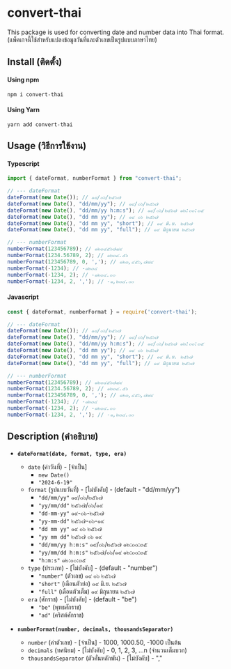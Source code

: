 # convert-thai
This package is used for converting date and number data into Thai format. (แพ็คเกจนี้ใช้สำหรับแปลงข้อมูลวันที่และตัวเลขเป็นรูปแบบภาษาไทย)
## Install (ติดตั้ง)
#### Using npm
```npm
npm i convert-thai
```
#### Using Yarn
```npm
yarn add convert-thai
```
## Usage (วิธีการใช้งาน)

#### Typescript
```typescript
import { dateFormat, numberFormat } from "convert-thai";

// --- dateFormat
dateFormat(new Date()); // ๑๙/๐๖/๒๕๖๗
dateFormat(new Date(), "dd/mm/yy"); // ๑๙/๐๖/๒๕๖๗
dateFormat(new Date(), "dd/mm/yy h:m:s"); // ๑๙/๐๖/๒๕๖๗ ๑๒:๐๐:๓๕
dateFormat(new Date(), "dd mm yy"); // ๑๙ ๐๖ ๒๕๖๗
dateFormat(new Date(), "dd mm yy", "short"); // ๑๙ มิ.ย. ๒๕๖๗
dateFormat(new Date(), "dd mm yy", "full"); // ๑๙ มิถุนายน ๒๕๖๗

// --- numberFormat
numberFormat(123456789); // ๑๒๓๔๕๖๗๘๙
numberFormat(1234.56789, 2); // ๑๒๓๔.๕๖
numberFormat(123456789, 0, ','); // ๑๒๓,๔๕๖,๗๘๙
numberFormat(-1234); // -๑๒๓๔
numberFormat(-1234, 2); // -๑๒๓๔.๐๐
numberFormat(-1234, 2, ','); // -๑,๒๓๔.๐๐
```

#### Javascript
```javascript
const { dateFormat, numberFormat } = require('convert-thai');

// --- dateFormat
dateFormat(new Date()); // ๑๙/๐๖/๒๕๖๗
dateFormat(new Date(), "dd/mm/yy"); // ๑๙/๐๖/๒๕๖๗
dateFormat(new Date(), "dd/mm/yy h:m:s"); // ๑๙/๐๖/๒๕๖๗ ๑๒:๐๐:๓๕
dateFormat(new Date(), "dd mm yy"); // ๑๙ ๐๖ ๒๕๖๗
dateFormat(new Date(), "dd mm yy", "short"); // ๑๙ มิ.ย. ๒๕๖๗
dateFormat(new Date(), "dd mm yy", "full"); // ๑๙ มิถุนายน ๒๕๖๗

// --- numberFormat
numberFormat(123456789); // ๑๒๓๔๕๖๗๘๙
numberFormat(1234.56789, 2); // ๑๒๓๔.๕๖
numberFormat(123456789, 0, ','); // ๑๒๓,๔๕๖,๗๘๙
numberFormat(-1234); // -๑๒๓๔
numberFormat(-1234, 2); // -๑๒๓๔.๐๐
numberFormat(-1234, 2, ','); // -๑,๒๓๔.๐๐
```
## Description (คำอธิบาย)

 * **`dateFormat(date, format, type, era)`**
    * `date` (ค่าวันที่) - [จำเป็น]
      * `new Date()`
      * `"2024-6-19"`
    * `format` (รูปแบบวันที่) - [ไม่บังคับ] - (default - "dd/mm/yy")
      *  `"dd/mm/yy"` ๑๙/๐๖/๒๕๖๗
      *  `"yy/mm/dd"` ๒๕๖๗/๐๖/๑๙
      *  `"dd-mm-yy"` ๑๙-๐๖-๒๕๖๗
      *  `"yy-mm-dd"` ๒๕๖๗-๐๖-๑๙
      *  `"dd mm yy"` ๑๙ ๐๖ ๒๕๖๗
      *  `"yy mm dd"` ๒๕๖๗ ๐๖ ๑๙
      *  `"dd/mm/yy h:m:s"` ๑๙/๐๖/๒๕๖๗ ๑๒:๐๐:๓๕
      *  `"yy/mm/dd h:m:s"` ๒๕๖๗/๐๖/๑๙ ๑๒:๐๐:๓๕
      *  `"h:m:s"` ๑๒:๐๐:๓๕
    * `type` (ประเภท) - [ไม่บังคับ] - (default - "number")
      * `"number"` (ตัวเลข)  ๑๙ ๐๖ ๒๕๖๗
      * `"short"` (เดือนตัวย่อ) ๑๙ มิ.ย. ๒๕๖๗
      * `"full"` (เดือนตัวเต็ม) ๑๙ มิถุนายน ๒๕๖๗
    * `era` (ศักราช) - [ไม่บังคับ] - (default - "be")
      * `"be"` (พุทธศักราช)
      * `"ad"` (คริสต์ศักราช)
    
* **`numberFormat(number, decimals, thousandsSeparator)`**
   * `number` (ค่าตัวเลข) - [จำเป็น] - 1000, 1000.50, -1000 เป็นต้น
   * `decimals` (ทศนิยม) - [ไม่บังคับ] - 0, 1, 2, 3, ...n (จำนวนเต็มบวก)
   * `thousandsSeparator` (ตัวคั่นหลักพัน) - [ไม่บังคับ] - ","
